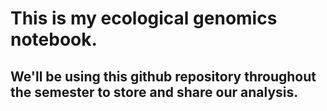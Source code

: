 # This is my ecological genomics notebook.
## We'll be using this github repository throughout the semester to store and share our analysis. 
